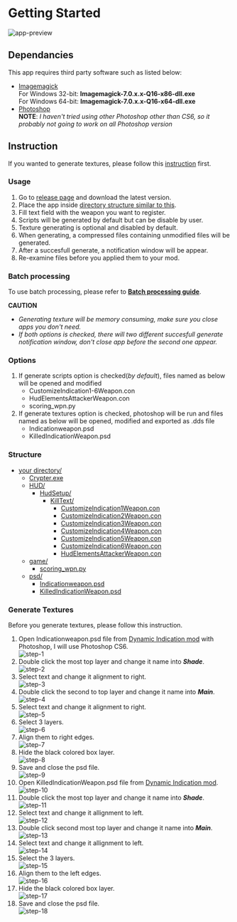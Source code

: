 # Getting Started
![app-preview](https://github.com/severusDude/BF2Dynamic-Indication-Generator/blob/master/common/images/beta1.7.3-preview.png "App Preview")
## Dependancies
This app requires third party software such as listed below:
* [Imagemagick](https://imagemagick.org/script/download.php)\
  For Windows 32-bit: **Imagemagick-7.0.x.x-Q16-x86-dll.exe**\
  For Windows 64-bit: **Imagemagick-7.0.x.x-Q16-x64-dll.exe**
* [Photoshop](https://www.adobe.com/products/photoshop.html)\
  **NOTE**: 
  *I haven't tried using other Photoshop other than CS6, so it probably not going to work on all Photoshop version*
## Instruction
If you wanted to generate textures, please follow this [instruction](https://github.com/severusDude/BF2Dynamic-Indication-Generator/blob/master/INSTRUCTION.md#generate-textures) first.
### Usage
1. Go to [release page](https://github.com/severusDude/BF2Dynamic-Indication-Generator/releases) and download the latest version.
2. Place the app inside [directory structure similar to this](https://github.com/severusDude/BF2Dynamic-Indication-Generator/blob/master/INSTRUCTION.md#structure).
2. Fill text field with the weapon you want to register.
3. Scripts will be generated by default but can be disable by user.
4. Texture generating is optional and disabled by default.
5. When generating, a compressed files containing unmodified files will be generated.
6. After a succesfull generate, a notification window will be appear.
7. Re-examine files before you applied them to your mod.

### Batch processing
To use batch processing, please refer to [**Batch processing guide**](https://github.com/severusDude/BF2Dynamic-Indication-Generator/blob/master/README_BATCH.md).

**CAUTION**
* *Generating texture will be memory consuming, make sure you close apps you don't need.*
* *If both options is checked, there will two different succesfull generate notification window, don't close app before the second one appear.*

### Options
1. If generate scripts option is checked(*by default*), files named as below will be opened and modified
   * CustomizeIndication1-6Weapon.con
   * HudElementsAttackerWeapon.con
   * scoring_wpn.py
2. If generate textures option is checked, photoshop will be run and files named as below will be opened, modified and exported as .dds file
   * Indicationweapon.psd
   * KilledIndicationWeapon.psd

### Structure
* [your directory/]()
  * [Crypter.exe]()
  * [HUD/]()
    * [HudSetup/]()
      * [KillText/]()
        * [CustomizeIndication1Weapon.con]()
        * [CustomizeIndication2Weapon.con]()
        * [CustomizeIndication3Weapon.con]()
        * [CustomizeIndication4Weapon.con]()
        * [CustomizeIndication5Weapon.con]()
        * [CustomizeIndication6Weapon.con]()
        * [HudElementsAttackerWeapon.con]()
  * [game/]()
    * [scoring_wpn.py]()
  * [psd/]()
    * [Indicationweapon.psd]()
    * [KilledIndicationWeapon.psd]()

### Generate Textures
Before you generate textures, please follow this instruction.
1. Open Indicationweapon.psd file from [Dynamic Indication mod](https://www.moddb.com/mods/dynamic-indication-v40-released) with Photoshop, I will use Photoshop CS6.\
   ![step-1](https://github.com/severusDude/BF2Dynamic-Indication-Generator/blob/master/common/images/psd-tutorial/psd-tutorial1.png "Step 1")
2. Double click the most top layer and change it name into ***Shade***.\
   ![step-2](https://github.com/severusDude/BF2Dynamic-Indication-Generator/blob/master/common/images/psd-tutorial/psd-tutorial2.png "Step 2")
3. Select text and change it alignment to right.\
   ![step-3](https://github.com/severusDude/BF2Dynamic-Indication-Generator/blob/master/common.images/psd-tutorial/psd-tutorial3.png "Step 3")
4. Double click the second to top layer and change it name into ***Main***.\
   ![step-4](https://github.com/severusDude/BF2Dynamic-Indication-Generator/blob/master/common/images/psd-tutorial/psd-tutorial4.png "Step 4")
5. Select text and change it alignment to right.\
   ![step-5](https://gihub.com/severusDude/BF2Dynamic-Indication-Generator/blob/master/common/images/psd-tutorial/psd-tutorial5.png "Step 5")
6. Select 3 layers.\
   ![step-6](https://github.com/severusDude/BF2Dynamic-Indication-Generator/blob/master/common/images/psd-tutorial/psd-tutorial6.png "Step 6")
7. Align them to right edges.\
   ![step-7](https://github.com/severusDude/BF2Dynamic-Indication-Generator/blob/master/common/images/psd-tutorial/psd-tutorial7.png "Step 7")
8. Hide the black colored box layer.\
   ![step-8](https://github.com/severusDude/BF2Dynamic-Indication-Generator/blob/master/common/images/psd-tutorial/psd-tutorial8.png "Step 8")
9.  Save and close the psd file.\
   ![step-9](https://github.com/severusDude/BF2Dynamic-Indication-Generator/blob/master/common/images/psd-tutorial/psd-tutorial9.png "Step 9")
10. Open KilledIndicationWeapon.psd file from [Dynamic Indication mod](https://www.moddb.com/mods/dynamic-indication-v40-released).\
   ![step-10](https://github.com/severusDude/BF2Dynamic-Indication-Generator/blob/master/common/images/psd-tutorial/psd-tutorial10.png "Step 10")
11. Double click the most top layer and change it name into ***Shade***.\
   ![step-11](https://github.com/severusDude/BF2Dynamic-Indication-Generator/blob/master/common/images/psd-tutorial/psd-tutorial11.png "Step 11")
12. Select text and change it allignment to left.\
   ![step-12](https://gtihub.com/severusDude/BF2Dynamic-Indication-Generator/blob/master/common/images/psd-tutorial/psd-tutorial12.png "Step 12")
13. Double click second most top layer and change it name into ***Main***.\
   ![step-13](https://github.com/severusDude/BF2Dynamic-Indication-Generator/blob/master/common/images/psd-tutorial/psd-tutorial10.png "Step 13")
14. Select text and change it allignment to left.\
   ![step-14](https://github.com/severusDude/BF2Dynamic-Indication-Generator/blob/master/common/images/psd-tutorial/psd-tutorial14.png "Step 14")
15. Select the 3 layers.\
   ![step-15](https://github.com/severusDude/BF2Dynamic-Indication-Generator/blob/master/common/images/psd-tutorial/psd-tutorial15.png "Step 15")
16. Align them to the left edges.\
   ![step-16](https://github.com/severusDude/BF2Dynamic-Indication-Generator/blob/master/common/images/psd-tutorial/psd-tutorial16.png "Step 16")
17. Hide the black colored box layer.\
   ![step-17](https://github.com/severusDude/BF2Dynamic-Indication-Generator/blob/master/common/images/psd-tutorial/psd-tutorial17.png "Step 17")
18. Save and close the psd file.\
   ![step-18](https://github.com/severusDude/BF2Dynamic-Indication-Generator/blob/master/common/images/psd-tutorial/psd-tutorial18.png "Step 18")
